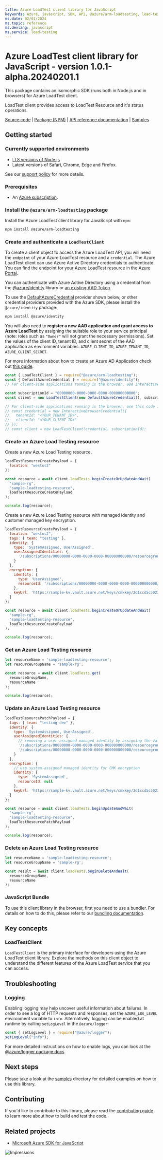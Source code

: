```yaml
---
title: Azure LoadTest client library for JavaScript
keywords: Azure, javascript, SDK, API, @azure/arm-loadtesting, load-testing
ms.date: 02/01/2024
ms.topic: reference
ms.devlang: javascript
ms.service: load-testing
---
```

# Azure LoadTest client library for JavaScript - version 1.0.1-alpha.20240201.1 


This package contains an isomorphic SDK (runs both in Node.js and in browsers) for Azure LoadTest client.

LoadTest client provides access to LoadTest Resource and it's status operations.

[Source code](https://github.com/Azure/azure-sdk-for-js/tree/main/sdk/loadtesting/arm-loadtesting) |
[Package (NPM)](https://www.npmjs.com/package/@azure/arm-loadtesting) |
[API reference documentation](/javascript/api/@azure/arm-loadtesting) |
[Samples](https://github.com/Azure-Samples/azure-samples-js-management)

## Getting started

### Currently supported environments

- [LTS versions of Node.js](https://github.com/nodejs/release#release-schedule)
- Latest versions of Safari, Chrome, Edge and Firefox.

See our [support policy](https://github.com/Azure/azure-sdk-for-js/blob/main/SUPPORT.md) for more details.

### Prerequisites

- An [Azure subscription][azure_sub].

### Install the `@azure/arm-loadtesting` package

Install the Azure LoadTest client library for JavaScript with `npm`:

```bash
npm install @azure/arm-loadtesting
```

### Create and authenticate a `LoadTestClient`

To create a client object to access the Azure LoadTest API, you will need the `endpoint` of your Azure LoadTest resource and a `credential`. The Azure LoadTest client can use Azure Active Directory credentials to authenticate.
You can find the endpoint for your Azure LoadTest resource in the [Azure Portal][azure_portal].

You can authenticate with Azure Active Directory using a credential from the [@azure/identity][azure_identity] library or [an existing AAD Token](https://github.com/Azure/azure-sdk-for-js/blob/master/sdk/identity/identity/samples/AzureIdentityExamples.md#authenticating-with-a-pre-fetched-access-token).

To use the [DefaultAzureCredential][defaultazurecredential] provider shown below, or other credential providers provided with the Azure SDK, please install the `@azure/identity` package:

```bash
npm install @azure/identity
```

You will also need to **register a new AAD application and grant access to Azure LoadTest** by assigning the suitable role to your service principal (note: roles such as `"Owner"` will not grant the necessary permissions).
Set the values of the client ID, tenant ID, and client secret of the AAD application as environment variables: `AZURE_CLIENT_ID`, `AZURE_TENANT_ID`, `AZURE_CLIENT_SECRET`.

For more information about how to create an Azure AD Application check out [this guide](/azure/active-directory/develop/howto-create-service-principal-portal).

```javascript
const { LoadTestClient } = require("@azure/arm-loadtesting");
const { DefaultAzureCredential } = require("@azure/identity");
// For client-side applications running in the browser, use InteractiveBrowserCredential instead of DefaultAzureCredential. See https://aka.ms/azsdk/js/identity/examples for more details.

const subscriptionId = "00000000-0000-0000-0000-000000000000";
const client = new LoadTestClient(new DefaultAzureCredential(), subscriptionId);

// For client-side applications running in the browser, use this code instead:
// const credential = new InteractiveBrowserCredential({
//   tenantId: "<YOUR_TENANT_ID>",
//   clientId: "<YOUR_CLIENT_ID>"
// });
// const client = new LoadTestClient(credential, subscriptionId);
```

### Create an Azure Load Testing resource

Create a new Azure Load Testing resource.
```javascript
loadTestResourceCreatePayload = {
  location: "westus2"
};

const resource = await client.loadTests.beginCreateOrUpdateAndWait(
  "sample-rg",
  "sample-loadtesting-resource",
  loadTestResourceCreatePayload
);

console.log(resource);
```

Create a new Azure Load Testing resource with managed identity and customer managed key encryption.
```javascript
loadTestResourceCreatePayload = {
  location: "westus2",
  tags: { team: "testing" },
  identity: {
    type: 'SystemAssigned, UserAssigned',
    userAssignedIdentities: {
      '/subscriptions/00000000-0000-0000-0000-000000000000/resourcegroups/sample-rg/providers/microsoft.managedidentity/userassignedidentities/identity1': {}
    }
  },
  encryption: {
    identity: {
      type: 'UserAssigned',
      resourceId: '/subscriptions/00000000-0000-0000-0000-000000000000/resourcegroups/sample-rg/providers/microsoft.managedidentity/userassignedidentities/identity1'
    },
    keyUrl: 'https://sample-kv.vault.azure.net/keys/cmkkey/2d1ccd5c50234ea2a0858fe148b69cde'
  }
};

const resource = await client.loadTests.beginCreateOrUpdateAndWait(
  "sample-rg",
  "sample-loadtesting-resource",
  loadTestResourceCreatePayload
);

console.log(resource);
```

### Get an Azure Load Testing resource

```javascript
let resourceName = 'sample-loadtesting-resource';
let resourceGroupName = 'sample-rg';

const resource = await client.loadTests.get(
  resourceGroupName,
  resourceName
);

console.log(resource);
```

### Update an Azure Load Testing resource

```javascript
loadTestResourcePatchPayload = {
  tags: { team: "testing-dev" },
  identity: {
    type: 'SystemAssigned, UserAssigned',
    userAssignedIdentities: {
      // removing a user-assigned managed identity by assigning the value in the payload as null
      '/subscriptions/00000000-0000-0000-0000-000000000000/resourcegroups/sample-rg/providers/microsoft.managedidentity/userassignedidentities/identity1': null,
      '/subscriptions/00000000-0000-0000-0000-000000000000/resourcegroups/sample-rg/providers/microsoft.managedidentity/userassignedidentities/identity2': {}
    }
  },
  encryption: {
    // use system-assigned managed identity for CMK encryption
    identity: {
      type: 'SystemAssigned',
      resourceId: null
    },
    keyUrl: 'https://sample-kv.vault.azure.net/keys/cmkkey/2d1ccd5c50234ea2a0858fe148b69cde'
  }
};

const resource = await client.loadTests.beginUpdateAndWait(
  "sample-rg",
  "sample-loadtesting-resource",
  loadTestResourcePatchPayload
);

console.log(resource);
```

### Delete an Azure Load Testing resource

```javascript
let resourceName = 'sample-loadtesting-resource';
let resourceGroupName = 'sample-rg';

const result = await client.loadTests.beginDeleteAndWait(
  resourceGroupName,
  resourceName
);
```

### JavaScript Bundle
To use this client library in the browser, first you need to use a bundler. For details on how to do this, please refer to our [bundling documentation](https://aka.ms/AzureSDKBundling).

## Key concepts

### LoadTestClient

`LoadTestClient` is the primary interface for developers using the Azure LoadTest client library. Explore the methods on this client object to understand the different features of the Azure LoadTest service that you can access.

## Troubleshooting

### Logging

Enabling logging may help uncover useful information about failures. In order to see a log of HTTP requests and responses, set the `AZURE_LOG_LEVEL` environment variable to `info`. Alternatively, logging can be enabled at runtime by calling `setLogLevel` in the `@azure/logger`:

```javascript
const { setLogLevel } = require("@azure/logger");
setLogLevel("info");
```

For more detailed instructions on how to enable logs, you can look at the [@azure/logger package docs](https://github.com/Azure/azure-sdk-for-js/tree/main/sdk/core/logger).

## Next steps

Please take a look at the [samples](https://github.com/Azure-Samples/azure-samples-js-management) directory for detailed examples on how to use this library.

## Contributing

If you'd like to contribute to this library, please read the [contributing guide](https://github.com/Azure/azure-sdk-for-js/blob/main/CONTRIBUTING.md) to learn more about how to build and test the code.

## Related projects

- [Microsoft Azure SDK for JavaScript](https://github.com/Azure/azure-sdk-for-js)

![Impressions](https://azure-sdk-impressions.azurewebsites.net/api/impressions/azure-sdk-for-js%2Fsdk%2Floadtestservice%2Farm-loadtesting%2FREADME.png)

[azure_cli]: /cli/azure
[azure_sub]: https://azure.microsoft.com/free/
[azure_sub]: https://azure.microsoft.com/free/
[azure_portal]: https://portal.azure.com
[azure_identity]: https://github.com/Azure/azure-sdk-for-js/tree/main/sdk/identity/identity
[defaultazurecredential]: https://github.com/Azure/azure-sdk-for-js/tree/main/sdk/identity/identity#defaultazurecredential

